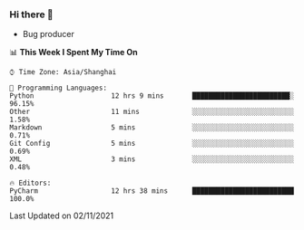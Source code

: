 ### Hi there 👋
* Bug producer
<!--START_SECTION:waka-->
📊 **This Week I Spent My Time On** 

```text
⌚︎ Time Zone: Asia/Shanghai

💬 Programming Languages: 
Python                   12 hrs 9 mins       ████████████████████████░   96.15% 
Other                    11 mins             ░░░░░░░░░░░░░░░░░░░░░░░░░   1.58% 
Markdown                 5 mins              ░░░░░░░░░░░░░░░░░░░░░░░░░   0.71% 
Git Config               5 mins              ░░░░░░░░░░░░░░░░░░░░░░░░░   0.69% 
XML                      3 mins              ░░░░░░░░░░░░░░░░░░░░░░░░░   0.48%

🔥 Editors: 
PyCharm                  12 hrs 38 mins      █████████████████████████   100.0%

```


 Last Updated on 02/11/2021
<!--END_SECTION:waka-->
